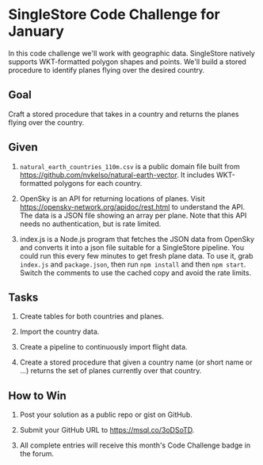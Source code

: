 SingleStore Code Challenge for January
======================================

In this code challenge we'll work with geographic data. SingleStore natively supports WKT-formatted polygon shapes and points. We'll build a stored procedure to identify planes flying over the desired country.


Goal
----

Craft a stored procedure that takes in a country and returns the planes flying over the country.


Given
-----

1. `natural_earth_countries_110m.csv` is a public domain file built from https://github.com/nvkelso/natural-earth-vector. It includes WKT-formatted polygons for each country.

2. OpenSky is an API for returning locations of planes. Visit https://opensky-network.org/apidoc/rest.html to understand the API. The data is a JSON file showing an array per plane. Note that this API needs no authentication, but is rate limited.

3. index.js is a Node.js program that fetches the JSON data from OpenSky and converts it into a json file suitable for a SingleStore pipeline. You could run this every few minutes to get fresh plane data. To use it, grab `index.js` and `package.json`, then run `npm install` and then `npm start`. Switch the comments to use the cached copy and avoid the rate limits.


Tasks
-----

1. Create tables for both countries and planes.

2. Import the country data.

3. Create a pipeline to continuously import flight data.

4. Create a stored procedure that given a country name (or short name or ...) returns the set of planes currently over that country.


How to Win
----------

1. Post your solution as a public repo or gist on GitHub.

2. Submit your GitHub URL to https://msql.co/3oDSoTD.

3. All complete entries will receive this month's Code Challenge badge in the forum.
